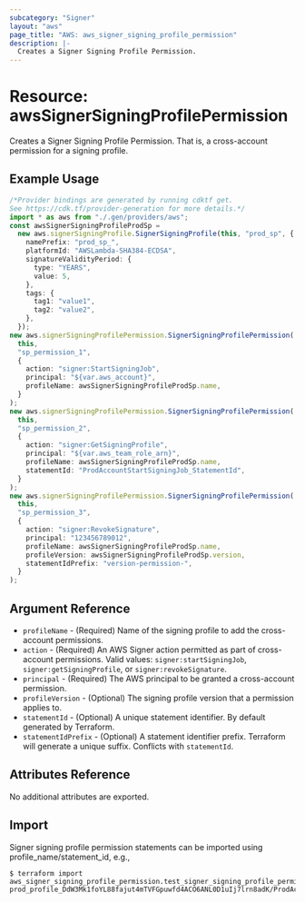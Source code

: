 ```yaml
---
subcategory: "Signer"
layout: "aws"
page_title: "AWS: aws_signer_signing_profile_permission"
description: |-
  Creates a Signer Signing Profile Permission.
---
```


# Resource: awsSignerSigningProfilePermission

Creates a Signer Signing Profile Permission. That is, a cross-account permission for a signing profile.

## Example Usage

```typescript
/*Provider bindings are generated by running cdktf get.
See https://cdk.tf/provider-generation for more details.*/
import * as aws from "./.gen/providers/aws";
const awsSignerSigningProfileProdSp =
  new aws.signerSigningProfile.SignerSigningProfile(this, "prod_sp", {
    namePrefix: "prod_sp_",
    platformId: "AWSLambda-SHA384-ECDSA",
    signatureValidityPeriod: {
      type: "YEARS",
      value: 5,
    },
    tags: {
      tag1: "value1",
      tag2: "value2",
    },
  });
new aws.signerSigningProfilePermission.SignerSigningProfilePermission(
  this,
  "sp_permission_1",
  {
    action: "signer:StartSigningJob",
    principal: "${var.aws_account}",
    profileName: awsSignerSigningProfileProdSp.name,
  }
);
new aws.signerSigningProfilePermission.SignerSigningProfilePermission(
  this,
  "sp_permission_2",
  {
    action: "signer:GetSigningProfile",
    principal: "${var.aws_team_role_arn}",
    profileName: awsSignerSigningProfileProdSp.name,
    statementId: "ProdAccountStartSigningJob_StatementId",
  }
);
new aws.signerSigningProfilePermission.SignerSigningProfilePermission(
  this,
  "sp_permission_3",
  {
    action: "signer:RevokeSignature",
    principal: "123456789012",
    profileName: awsSignerSigningProfileProdSp.name,
    profileVersion: awsSignerSigningProfileProdSp.version,
    statementIdPrefix: "version-permission-",
  }
);

```

## Argument Reference

* `profileName` - (Required) Name of the signing profile to add the cross-account permissions.
* `action` - (Required) An AWS Signer action permitted as part of cross-account permissions. Valid values: `signer:startSigningJob`, `signer:getSigningProfile`, or `signer:revokeSignature`.
* `principal` - (Required) The AWS principal to be granted a cross-account permission.
* `profileVersion` - (Optional) The signing profile version that a permission applies to.
* `statementId` - (Optional) A unique statement identifier. By default generated by Terraform.
* `statementIdPrefix` - (Optional) A statement identifier prefix. Terraform will generate a unique suffix. Conflicts with `statementId`.

## Attributes Reference

No additional attributes are exported.

## Import

Signer signing profile permission statements can be imported using profile\_name/statement\_id, e.g.,

```console
$ terraform import aws_signer_signing_profile_permission.test_signer_signing_profile_permission prod_profile_DdW3Mk1foYL88fajut4mTVFGpuwfd4ACO6ANL0D1uIj7lrn8adK/ProdAccountStartSigningJobStatementId
```
